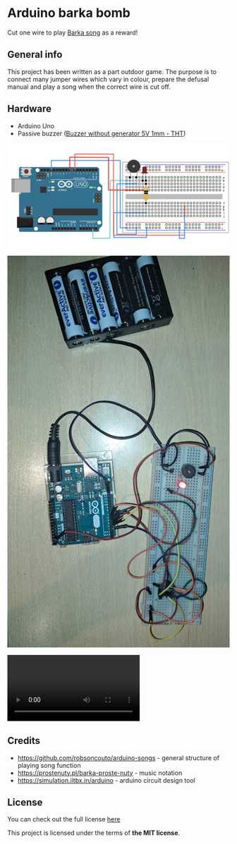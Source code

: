# Arduino barka bomb
Cut one wire to play [Barka song](https://en.wikipedia.org/wiki/Lord,_You_Have_Come_to_the_Lakeshore) as a reward!

## General info
This project has been written as a part outdoor game. The purpose is to connect many jumper wires which vary in colour, prepare the defusal manual and play a song when the correct wire is cut off.

## Hardware
* Arduino Uno
* Passive buzzer ([Buzzer without generator 5V 1mm - THT](https://botland.store/buzzers-sound-generators/18290-buzzer-without-generator-5v-1mm-tht-5904422366025.html))

![Circuit diagram](./img/circuit-diagram.png)

![Photo](./img/photo.png)

![Video](./img/video.mp4)

## Credits
* https://github.com/robsoncouto/arduino-songs - general structure of playing song function
* https://prostenuty.pl/barka-proste-nuty - music notation
* https://simulation.iitbx.in/arduino - arduino circuit design tool

## License
You can check out the full license [here](./LICENSE)

This project is licensed under the terms of **the MIT license**.